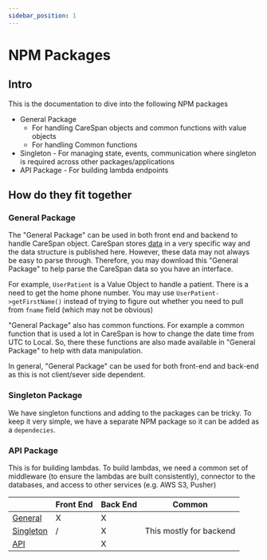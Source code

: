```yaml
---
sidebar_position: 1
---
```


# NPM Packages

## Intro

This is the documentation to dive into the following NPM packages

* General Package
  * For handling CareSpan objects and common functions with value objects
  * For handling Common functions
* Singleton - For managing state, events, communication where singleton is required across other packages/applications
* API Package - For building lambda endpoints

## How do they fit together

### General Package

The "General Package" can be used in both front end and backend to handle CareSpan object. CareSpan stores [data](https://carespan-health.github.io/dataset) in a very specific way and the data structure is published here. However, these data may not always be easy to parse through. Therefore, you may download this "General Package" to help parse the CareSpan data so you have an interface.

For example, `UserPatient` is a Value Object to handle a patient. There is a need to get the home phone number. You may use `UserPatient->getFirstName()` instead of trying to figure out whether you need to pull from `fname` field (which may not be obvious)

"General Package" also has common functions. For example a common function that is used a lot in CareSpan is how to change the date time from UTC to Local. So, there these functions are also made available in "General Package" to help with data manipulation.

In general, "General Package" can be used for both front-end and back-end as this is not client/sever side dependent.

### Singleton Package

We have singleton functions and adding to the packages can be tricky. To keep it very simple, we have a separate NPM package so it can be added as a `dependecies`.

### API Package

This is for building lambdas. To build lambdas, we need a common set of middleware (to ensure the lambdas are built consistently), connector to the databases, and access to other services (e.g. AWS S3, Pusher)

|                                           | Front End | Back End | Common |
| ----------------------------------------- | --------- | -------- | -------- |
| [General](./category/general-package)     | X         | X        |  |
| [Singleton](./category/singleton-package) | /         | X        | This mostly for backend |
| [API](./category/api-package-lambda)      |           | X        |  |
